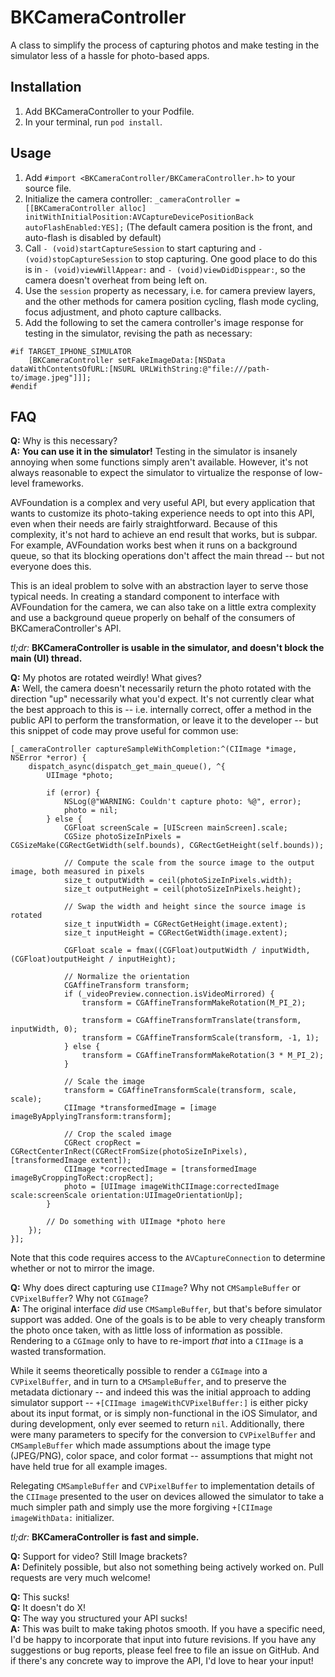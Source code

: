 # BKCameraController

A class to simplify the process of capturing photos and make testing in the simulator less of a hassle for photo-based apps.

## Installation

1. Add BKCameraController to your Podfile.
2. In your terminal, run `pod install`.

## Usage


1. Add `#import <BKCameraController/BKCameraController.h>` to your source file.
2. Initialize the camera controller: `_cameraController = [[BKCameraController alloc] initWithInitialPosition:AVCaptureDevicePositionBack autoFlashEnabled:YES];` (The default camera position is the front, and auto-flash is disabled by default)
3. Call `- (void)startCaptureSession` to start capturing and `- (void)stopCaptureSession` to stop capturing. One good place to do this is in `- (void)viewWillAppear:` and `- (void)viewDidDisppear:`, so the camera doesn't overheat from being left on.
4. Use the `session` property as necessary, i.e. for camera preview layers, and the other methods for camera position cycling, flash mode cycling, focus adjustment, and photo capture callbacks.
5. Add the following to set the camera controller's image response for testing in the simulator, revising the path as necessary: 
```objc
#if TARGET_IPHONE_SIMULATOR
    [BKCameraController setFakeImageData:[NSData dataWithContentsOfURL:[NSURL URLWithString:@"file:///path-to/image.jpeg"]]];
#endif
```

## FAQ

**Q:** Why is this necessary?  
**A:** **You can use it in the simulator!** Testing in the simulator is insanely annoying when some functions simply aren't available. However, it's not always reasonable to expect the simulator to virtualize the response of low-level frameworks.

AVFoundation is a complex and very useful API, but every application that wants to customize its photo-taking experience needs to opt into this API, even when their needs are fairly straightforward. Because of this complexity, it's not hard to achieve an end result that works, but is subpar. For example, AVFoundation works best when it runs on a background queue, so that its blocking operations don't affect the main thread -- but not everyone does this.

This is an ideal problem to solve with an abstraction layer to serve those typical needs. In creating a standard component to interface with AVFoundation for the camera, we can also take on a little extra complexity and use a background queue properly on behalf of the consumers of BKCameraController's API.

*tl;dr:* __BKCameraController is usable in the simulator, and doesn't block the main (UI) thread.__

**Q:** My photos are rotated weirdly! What gives?  
**A:** Well, the camera doesn't necessarily return the photo rotated with the direction "up" necessarily what you'd expect. It's not currently clear what the best approach to this is -- i.e. internally correct, offer a method in the public API to perform the transformation, or leave it to the developer -- but this snippet of code may prove useful for common use:

```objc
[_cameraController captureSampleWithCompletion:^(CIImage *image, NSError *error) {
    dispatch_async(dispatch_get_main_queue(), ^{
        UIImage *photo;

        if (error) {
            NSLog(@"WARNING: Couldn't capture photo: %@", error);
            photo = nil;
        } else {
            CGFloat screenScale = [UIScreen mainScreen].scale;
            CGSize photoSizeInPixels = CGSizeMake(CGRectGetWidth(self.bounds), CGRectGetHeight(self.bounds));

            // Compute the scale from the source image to the output image, both measured in pixels
            size_t outputWidth = ceil(photoSizeInPixels.width);
            size_t outputHeight = ceil(photoSizeInPixels.height);

            // Swap the width and height since the source image is rotated
            size_t inputWidth = CGRectGetHeight(image.extent);
            size_t inputHeight = CGRectGetWidth(image.extent);

            CGFloat scale = fmax((CGFloat)outputWidth / inputWidth, (CGFloat)outputHeight / inputHeight);

            // Normalize the orientation
            CGAffineTransform transform;
            if (_videoPreview.connection.isVideoMirrored) {
                transform = CGAffineTransformMakeRotation(M_PI_2);

                transform = CGAffineTransformTranslate(transform, inputWidth, 0);
                transform = CGAffineTransformScale(transform, -1, 1);
            } else {
                transform = CGAffineTransformMakeRotation(3 * M_PI_2);
            }

            // Scale the image
            transform = CGAffineTransformScale(transform, scale, scale);
            CIImage *transformedImage = [image imageByApplyingTransform:transform];

            // Crop the scaled image
            CGRect cropRect = CGRectCenterInRect(CGRectFromSize(photoSizeInPixels), [transformedImage extent]);
            CIImage *correctedImage = [transformedImage imageByCroppingToRect:cropRect];
            photo = [UIImage imageWithCIImage:correctedImage scale:screenScale orientation:UIImageOrientationUp];
        }

        // Do something with UIImage *photo here
    });
}];
```

Note that this code requires access to the `AVCaptureConnection` to determine whether or not to mirror the image.

**Q:** Why does direct capturing use `CIImage`? Why not `CMSampleBuffer` or `CVPixelBuffer`? Why not `CGImage`?  
**A:** The original interface *did* use `CMSampleBuffer`, but that's before simulator support was added. One of the goals is to be able to very cheaply transform the photo once taken, with as little loss of information as possible. Rendering to a `CGImage` only to have to re-import *that* into a `CIImage` is a wasted transformation.

While it seems theoretically possible to render a `CGImage` into a `CVPixelBuffer`, and in turn to a `CMSampleBuffer`, and to preserve the metadata dictionary -- and indeed this was the initial approach to adding simulator support --  `+[CIImage imageWithCVPixelBuffer:]` is either picky about its input format, or is simply non-functional in the iOS Simulator, and during development, only ever seemed to return `nil`. Additionally, there were many parameters to specify for the conversion to `CVPixelBuffer` and `CMSampleBuffer` which made assumptions about the image type (JPEG/PNG), color space, and color format -- assumptions that might not have held true for all example images.

Relegating `CMSampleBuffer` and `CVPixelBuffer` to implementation details of the `CIImage` presented to the user on devices allowed the simulator to take a much simpler path and simply use the more forgiving `+[CIImage imageWithData:` initializer.

*tl;dr:* __BKCameraController is fast and simple.__

**Q:** Support for video? Still Image brackets?  
**A:** Definitely possible, but also not something being actively worked on. Pull requests are very much welcome!

**Q:** This sucks!  
**Q:** It doesn't do X!  
**Q:** The way you structured your API sucks!  
**A:** This was built to make taking photos smooth. If you have a specific need, I'd be happy to incorporate that input into future revisions. If you have any suggestions or bug reports, please feel free to file an issue on GitHub. And if there's any concrete way to improve the API, I'd love to hear your input!
